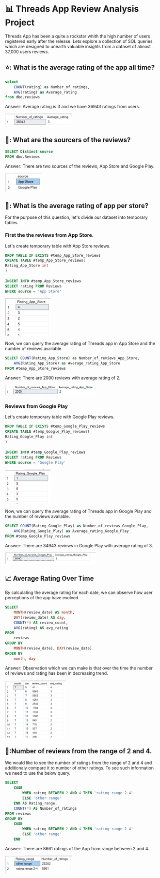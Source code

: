 # :bar_chart: Threads App Review Analysis Project
Threads App has been a quite a rockstar whith the high number of users registered early after the release. Lets explore a collection of SQL queries which are designed to unearth valuable insights from a dataset of almost 37,000 users reviews.

## ⭐: What is the average rating of the app all time?
```SQL
select 
	COUNT(rating) as Number_of_ratings, 
	AVG(rating) as Average_rating
from dbo.reviews
```
Answer: Average rating is 3 and we have 36943 ratings from users.

<img width="220" alt="image" src="https://github.com/sirmichal/Threads-app-reviews/blob/main/Q1_Average_Rating.PNG">

## 📂: What are the sourcers of the reviews?
```SQL
SELECT Distinct source
FROM dbo.Reviews
```
Answer: There are two sources of the reviews, App Store and Google Play.

<img width="120" alt="image" src="https://github.com/sirmichal/Threads-app-reviews/blob/main/Q2_sources.PNG">

## 🏪: What is the average rating of app per store?
For the purpose of this question, let's divide our dataset into temporary tables. 
### First the the reviews from App Store.
Let's create temporary table with App Store reviews.
```SQL
DROP TABLE IF EXISTS #temp_App_Store_reviews
CREATE TABLE #temp_App_Store_reviews(
Rating_App_Store int
)

INSERT INTO #temp_App_Store_reviews
SELECT rating FROM Reviews
WHERE source = 'App Store'
```

<img width="150" alt="image" src="https://github.com/sirmichal/Threads-app-reviews/blob/main/Q3.1%20App%20store.PNG">

Now, we can query the average rating of Threads app in App Store and the number of reviews available.
```SQL
SELECT COUNT(Rating_App_Store) as Number_of_reviews_App_Store,
	AVG(Rating_App_Store) as Average_rating_App_Store
FROM #temp_App_Store_reviews
```
Answer: There are 2000 reviews with average rating of 2.

<img width="300" alt="image" src="https://github.com/sirmichal/Threads-app-reviews/blob/main/Q3.2%20APP%20storie%20reviews.PNG">

### Reviews from Google Play
Let's create temporary table with Google Play reviews.
```SQL
DROP TABLE IF EXISTS #temp_Google_Play_reviews
CREATE TABLE #temp_Google_Play_reviews(
Rating_Google_Play int
)

INSERT INTO #temp_Google_Play_reviews
SELECT rating FROM Reviews
WHERE source = 'Google Play'
```

<img width="150" alt="image" src="https://github.com/sirmichal/Threads-app-reviews/blob/main/Q3.3.PNG">

Now, we can query the average rating of Threads app in Google Play and the number of reviews available.
```SQL
SELECT COUNT(Rating_Google_Play) as Number_of_reviews_Google_Play,
	AVG(Rating_Google_Play) as Average_rating_Google_Play
FROM #temp_Google_Play_reviews
```
Answer: There are 34943 reviews in Google Play with average rating of 3.

<img width="300" alt="image" src="https://github.com/sirmichal/Threads-app-reviews/blob/main/Q3.4%20google%20reviews.PNG">

## :chart_with_upwards_trend: Average Rating Over Time
By calculating the average rating for each date, we can observe how user perceptions of the app have evolved. 
```SQL
SELECT
    MONTH(review_date) AS month,
	DAY(review_date) AS day,
    COUNT(*) AS review_count,
    AVG(rating) AS avg_rating
FROM
    reviews
GROUP BY
    MONTH(review_date), DAY(review_date)
ORDER BY
    month, day
```
Answer: Observation which we can make is that over the time the number of reviews and rating has been in decreasing trend.

<img width="200" alt="image" src="https://github.com/sirmichal/Threads-app-reviews/blob/main/Q4.%20rating%20per%20day.PNG">

## 🔢:Number of reviews from the range of 2 and 4.
We would like to see the number of ratings from the range of 2 and 4 and additionaly compare it to number of other ratings. To see such information we need to use the below query.
```SQL
SELECT
	CASE 
		WHEN rating BETWEEN 2 AND 4 THEN 'rating range 2-4'
		ELSE 'other range'
	END AS Rating_range,
	COUNT(*) AS Number_of_ratings
FROM reviews
GROUP BY 
	CASE 
		WHEN rating BETWEEN 2 AND 4 THEN 'rating range 2-4'
		ELSE 'other range'
	END
```
Answer: There are 8661 ratings of the App from range between 2 and 4. 

<img width="220" alt="image" src="https://github.com/sirmichal/Threads-app-reviews/blob/main/Q5.%202-4%20ratings.PNG">
